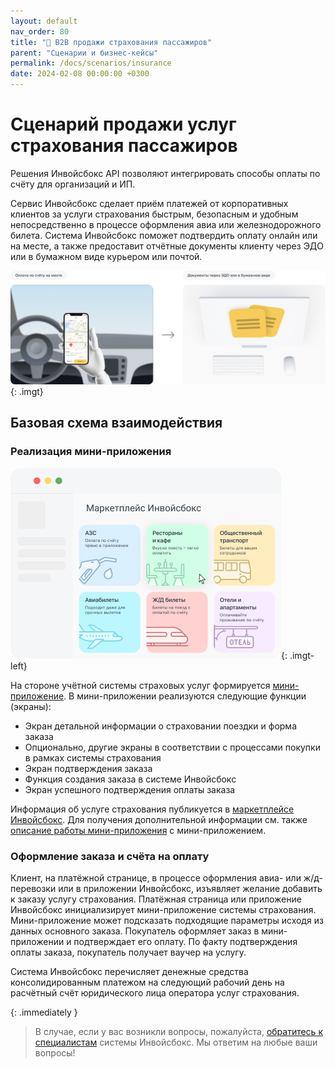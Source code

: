 ```yaml
---
layout: default
nav_order: 80
title: "🏥 B2B продажи страхования пассажиров"
parent: "Сценарии и бизнес-кейсы"
permalink: /docs/scenarios/insurance
date: 2024-02-08 00:00:00 +0300
---
```


# Сценарий продажи услуг страхования пассажиров

Решения Инвойсбокс API позволяют интегрировать способы оплаты по счёту для организаций и ИП.

Сервис Инвойсбокс сделает приём платежей от корпоративных клиентов за услуги страхования быстрым,
безопасным и удобным непосредственно в процессе оформления авиа или железнодорожного билета. Система
Инвойсбокс поможет подтвердить оплату онлайн или на месте, а также предоставит отчётные документы
клиенту через ЭДО или в бумажном виде курьером или почтой.

![Подключить](/assets/images/scenarios/gas/frame1.png){: .imgt}

## Базовая схема взаимодействия

### Реализация мини-приложения

![Маркетплейс](/assets/images/scenarios/ras/marketplace.png){: .imgt-left}

На стороне учётной системы страховых услуг формируется [мини-приложение](/docs/marketplace/mini-apps).
В мини-приложении реализуются следующие функции (экраны):
- Экран детальной информации о страховании поездки и форма заказа
- Опционально, другие экраны в соответствии с процессами покупки в рамках системы страхования
- Экран подтверждения заказа
- Функция создания заказа в системе Инвойсбокс
- Экран успешного подтверждения оплаты заказа

Информация об услуге страхования публикуется в [маркетплейсе Инвойсбокс](/docs/marketplace).
Для получения дополнительной информации см. также [описание работы мини-приложения](/docs/marketplace/mini-apps/description/) с
мини-приложением.

### Оформление заказа и счёта на оплату

Клиент, на платёжной странице, в процессе оформления авиа- или ж/д- перевозки или в приложении Инвойсбокс, изъявляет
желание добавить к заказу услугу страхования. Платёжная страница или приложение Инвойсбокс инициализирует мини-приложение
системы страхования. Мини-приложение может подсказать подходящие параметры исходя из данных основного заказа.
Покупатель оформляет заказ в мини-приложении и подтверждает его оплату. По факту подтверждения оплаты заказа, покупатель
получает ваучер на услугу.

Система Инвойсбокс перечисляет денежные средства консолидированным платежом на следующий рабочий день на
расчётный счёт юридического лица оператора услуг страхования.

{: .immediately }
> В случае, если у вас возникли вопросы, пожалуйста, [обратитесь к специалистам](https://www.invoicebox.ru/ru/contacts/feedback.html)
> системы Инвойсбокс. Мы ответим на любые ваши вопросы!
